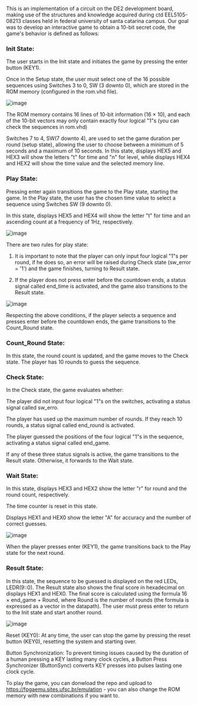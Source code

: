 This is an implementation of a circuit on the DE2 development board, making use of the structures and knowledge acquired during ctd EEL5105-08213 classes held in federal university of santa catarina campus. Our goal was to develop an interactive game to obtain a 10-bit secret code, the game's behavior is defined as follows:

### Init State:
The user starts in the Init state and initiates the game by pressing the enter button (KEY1).

Once in the Setup state, the user must select one of the 16 possible sequences using Switches 3 to 0, SW (3 downto 0), which are stored in the ROM memory (configured in the rom.vhd file).

![image](https://github.com/user-attachments/assets/cca358fd-e521-4571-a217-aa01464a44e4)

The ROM memory contains 16 lines of 10-bit information (16 × 10), and each of the 10-bit vectors may only contain exactly four logical "1"s (you can check the sequences in rom.vhd)

Switches 7 to 4, SW(7 downto 4), are used to set the game duration per round (setup state), allowing the user to choose between a minimum of 5 seconds and a maximum of 10 seconds. In this state, displays HEX5 and HEX3 will show the letters "t" for time and "n" for level, while displays HEX4 and HEX2 will show the time value and the selected memory line.

### Play State:
Pressing enter again transitions the game to the Play state, starting the game. In the Play state, the user has the chosen time value to select a sequence using Switches SW (9 downto 0).

In this state, displays HEX5 and HEX4 will show the letter "t" for time and an ascending count at a frequency of 1Hz, respectively.

![image](https://github.com/user-attachments/assets/70d1dd89-902d-45ea-ab30-b08fb888f302)

There are two rules for play state:

1. It is important to note that the player can only input four logical "1"s per round, if he does so, an error will be raised during Check state (sw_error = '1') and the game finishes, turning to Result state.

2. If the player does not press enter before the countdown ends, a status signal called end_time is activated, and the game also transitions to the Result state.

![image](https://github.com/user-attachments/assets/499f6535-f780-4ef9-b113-4d270b09aa1c)


Respecting the above conditions, if the player selects a sequence and presses enter before the countdown ends, the game transitions to the Count_Round state.

### Count_Round State:

In this state, the round count is updated, and the game moves to the Check state. The player has 10 rounds to guess the sequence.

### Check State:
In the Check state, the game evaluates whether:

The player did not input four logical "1"s on the switches, activating a status signal called sw_erro.

The player has used up the maximum number of rounds. If they reach 10 rounds, a status signal called end_round is activated.

The player guessed the positions of the four logical "1"s in the sequence, activating a status signal called end_game.

If any of these three status signals is active, the game transitions to the Result state. Otherwise, it forwards to the Wait state.

### Wait State:
In this state, displays HEX3 and HEX2 show the letter "r" for round and the round count, respectively.

The time counter is reset in this state.

Displays HEX1 and HEX0 show the letter "A" for accuracy and the number of correct guesses.

![image](https://github.com/user-attachments/assets/76160b36-4ed3-4fed-8467-468e18a2841d)


When the player presses enter (KEY1), the game transitions back to the Play state for the next round.

### Result State:
In this state, the sequence to be guessed is displayed on the red LEDs, LEDR(9::0). The Result state also shows the final score in hexadecimal on displays HEX1 and HEX0. The final score is calculated using the formula 16 × end_game + Round, where Round is the number of rounds (the formula is expressed as a vector in the datapath). The user must press enter to return to the Init state and start another round.

![image](https://github.com/user-attachments/assets/02f67428-4c60-4ed0-a9c0-9a2650617526)


Reset (KEY0):
At any time, the user can stop the game by pressing the reset button (KEY0), resetting the system and starting over.

Button Synchronization:
To prevent timing issues caused by the duration of a human pressing a KEY lasting many clock cycles, a Button Press Synchronizer (ButtonSync) converts KEY presses into pulses lasting one clock cycle.

To play the game, you can donwload the repo and upload to https://fpgaemu.sites.ufsc.br/emulation - you can also change the ROM memory with new combinations if you want to.
